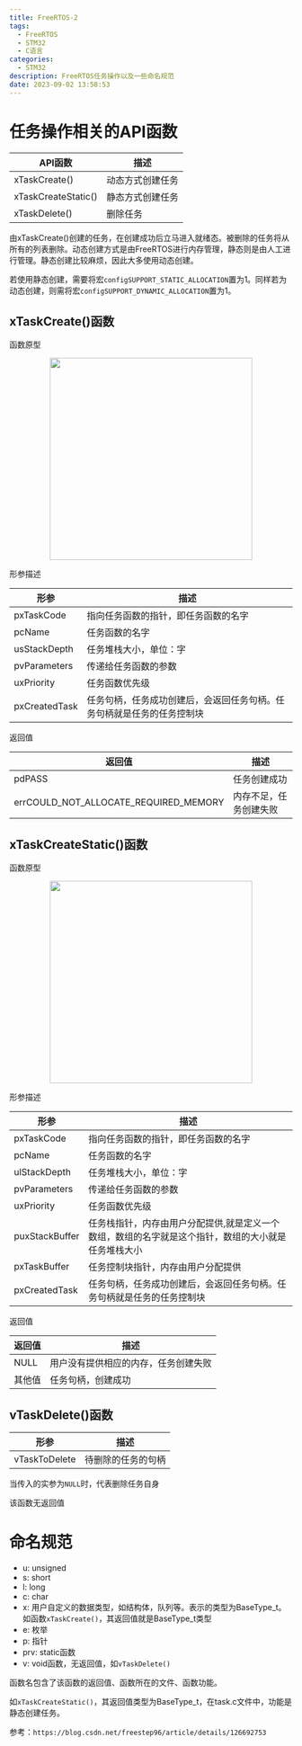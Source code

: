 ```yaml
---
title: FreeRTOS-2
tags:
  - FreeRTOS
  - STM32
  - C语言
categories:
  - STM32
description: FreeRTOS任务操作以及一些命名规范
date: 2023-09-02 13:58:53
---
```



# 任务操作相关的API函数

| API函数             | 描述             |
| ------------------- | ---------------- |
| xTaskCreate()       | 动态方式创建任务 |
| xTaskCreateStatic() | 静态方式创建任务 |
| xTaskDelete()       | 删除任务         |

由xTaskCreate()创建的任务，在创建成功后立马进入就绪态。被删除的任务将从所有的列表删除。动态创建方式是由FreeRTOS进行内存管理，静态则是由人工进行管理。静态创建比较麻烦，因此大多使用动态创建。


若使用静态创建，需要将宏`configSUPPORT_STATIC_ALLOCATION`置为1。同样若为动态创建，则需将宏`configSUPPORT_DYNAMIC_ALLOCATION`置为1。

## xTaskCreate()函数

函数原型

<div align=center>
<img src="FreeRTOS-2-1.png" height = '360'>
</div>

形参描述

| 形参          | 描述                                                                   |
| ------------- | ---------------------------------------------------------------------- |
| pxTaskCode    | 指向任务函数的指针，即任务函数的名字                                   |
| pcName        | 任务函数的名字                                                         |
| usStackDepth  | 任务堆栈大小，单位：字                                                 |
| pvParameters  | 传递给任务函数的参数                                                   |
| uxPriority    | 任务函数优先级                                                         |
| pxCreatedTask | 任务句柄，任务成功创建后，会返回任务句柄。任务句柄就是任务的任务控制块 |

返回值

| 返回值                                | 描述                   |
| ------------------------------------- | ---------------------- |
| pdPASS                                | 任务创建成功           |
| errCOULD_NOT_ALLOCATE_REQUIRED_MEMORY | 内存不足，任务创建失败 |

## xTaskCreateStatic()函数

函数原型

<div align=center>
<img src="FreeRTOS-2-2.png" height = '360'>
</div>

形参描述

| 形参           | 描述                                                                                                |
| -------------- | --------------------------------------------------------------------------------------------------- |
| pxTaskCode     | 指向任务函数的指针，即任务函数的名字                                                                |
| pcName         | 任务函数的名字                                                                                      |
| ulStackDepth   | 任务堆栈大小，单位：字                                                                              |
| pvParameters   | 传递给任务函数的参数                                                                                |
| uxPriority     | 任务函数优先级                                                                                      |
| puxStackBuffer | 任务栈指针，内存由用户分配提供,就是定义一个数组，数组的名字就是这个指针，数组的大小就是任务堆栈大小 |
| pxTaskBuffer   | 任务控制块指针，内存由用户分配提供                                                                  |
| pxCreatedTask  | 任务句柄，任务成功创建后，会返回任务句柄。任务句柄就是任务的任务控制块                              |

返回值

| 返回值 | 描述                                 |
| ------ | ------------------------------------ |
| NULL   | 用户没有提供相应的内存，任务创建失败 |
| 其他值 | 任务句柄，创建成功                   |

## vTaskDelete()函数

| 形参          | 描述               |
| ------------- | ------------------ |
| vTaskToDelete | 待删除的任务的句柄 |

当传入的实参为`NULL`时，代表删除任务自身

该函数无返回值


# 命名规范

- u: unsigned
- s: short
- l: long
- c: char
- x: 用户自定义的数据类型，如结构体，队列等。表示的类型为BaseType_t。如函数`xTaskCreate()`，其返回值就是BaseType_t类型
- e: 枚举
- p: 指针
- prv: static函数
- v: void函数，无返回值，如`vTaskDelete()`

函数名包含了该函数的返回值、函数所在的文件、函数功能。

如`xTaskCreateStatic()`，其返回值类型为BaseType_t，在task.c文件中，功能是静态创建任务。

参考：`https://blog.csdn.net/freestep96/article/details/126692753`